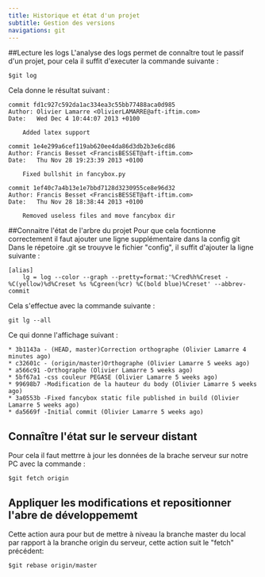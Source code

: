 ```yaml
---
title: Historique et état d'un projet
subtitle: Gestion des versions
navigations: git
---
```




##Lecture les logs
L'analyse des logs permet de connaître tout le passif d'un projet, pour cela il suffit d'executer la commande suivante : 

    $git log

Cela donne le résultat suivant : 

    commit fd1c927c592da1ac334ea3c55bb77488aca0d985
    Author: Olivier Lamarre <OlivierLAMARRE@aft-iftim.com>
    Date:   Wed Dec 4 10:44:07 2013 +0100

        Added latex support

    commit 1e4e299a6cef119ab620ee4da86d3db2b3e6cd86
    Author: Francis Besset <FrancisBESSET@aft-iftim.com>
    Date:   Thu Nov 28 19:23:39 2013 +0100

        Fixed bullshit in fancybox.py

    commit 1ef40c7a4b13e1e7bbd7128d3230955ce8e96d32
    Author: Francis Besset <FrancisBESSET@aft-iftim.com>
    Date:   Thu Nov 28 18:38:44 2013 +0100

        Removed useless files and move fancybox dir

##Connaitre l'état de l'arbre du projet
Pour que cela focntionne correctement il faut ajouter une ligne supplémentaire dans la config git
Dans le répetoire .git se trouyve le fichier "config", il suffit d'ajouter la ligne suivante : 

    [alias]
        lg = log --color --graph --pretty=format:'%Cred%h%Creset -%C(yellow)%d%Creset %s %Cgreen(%cr) %C(bold blue)%Creset' --abbrev-commit 

Cela s'effectue avec la commande suivante : 

    git lg --all

Ce qui donne l'affichage suivant : 

    * 3b1143a - (HEAD, master)Correction orthographe (Olivier Lamarre 4 minutes ago)
    * c32601c - (origin/master)Orthographe (Olivier Lamarre 5 weeks ago)
    * a566c91 -Orthographe (Olivier Lamarre 5 weeks ago)
    * 5bf67a1 -css couleur PEGASE (Olivier Lamarre 5 weeks ago)
    * 99698b7 -Modification de la hauteur du body (Olivier Lamarre 5 weeks ago)
    * 3a0553b -Fixed fancybox static file published in build (Olivier Lamarre 5 weeks ago)
    * da5669f -Initial commit (Olivier Lamarre 5 weeks ago)

## Connaître l'état sur le serveur distant
Pour cela il faut mettrre à jour les données de la brache serveur sur notre PC avec la commande : 

    $git fetch origin


## Appliquer les modifications et repositionner l'abre de développememt
Cette action aura pour but de mettre à niveau la branche master du local par rapport à la branche origin du serveur, cette action suit le "fetch" précédent: 

    $git rebase origin/master
